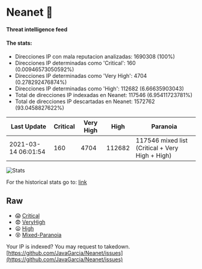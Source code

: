 # Neanet :hocho:
#### Threat intelligence feed
#### The stats:

- Direcciones IP con mala reputacion analizadas: 1690308 (100%)
- Direcciones IP determinadas como 'Critical':  160 (0.00946573050592%)
- Direcciones IP determinadas como 'Very High':  4704 (0.278292476874%)
- Direcciones IP determinadas como 'High':  112682 (6.66635903043)
- Total de direcciones IP indexadas en Neanet:  117546 (6.95411723781%)
- Total de direcciones IP descartadas en Neanet:  1572762 (93.0458827622%)

| Last Update | Critical | Very High | High | Paranoia |
| --- | --- | --- | --- | --- |
| 2021-03-14 06:01:54 | 160 | 4704 | 112682 | 117546 mixed list (Critical + Very High + High)|

![Stats](https://docs.google.com/spreadsheets/d/e/2PACX-1vSnaNMIXVabIpDJjufMlzH7poXnshF3mgd8Is1g9ytUEzVsP5my4Trn8f-xkoLLQ38xpL3HtmUexLo6/pubchart?oid=501124687&format=image)

For the historical stats go to: [link](/stats.csv)
## Raw
- :scream: [Critical](https://raw.githubusercontent.com/JavaGarcia/Neanet/master/blacklists/neanet_critical.txt)
- :fearful: [VeryHigh](https://raw.githubusercontent.com/JavaGarcia/Neanet/master/blacklists/neanet_veryHigh.txtt)
- :frowning: [High](https://raw.githubusercontent.com/JavaGarcia/Neanet/master/blacklists/neanet_high.txt)
- :dizzy_face: [Mixed-Paranoia](https://raw.githubusercontent.com/JavaGarcia/Neanet/master/blacklists/neanet_all.txt)


Your IP is indexed? You may request to takedown. [https://github.com/JavaGarcia/Neanet/issues](https://github.com/JavaGarcia/Neanet/issues)



















































































































































































































































































































































































































































































































































































































































































































































































































































































































































































































































































































































































































































































































































































































































































































































































































































































































































































































































































































































































































































































































































































































































































































































































































































































































































































































































































































































































































































































































































































































































































































































































































































































































































































































































































































































































































































































































































































































































































































































































































































































































































































































































































































































































































































































































































































































































































































































































































































































































































































































































